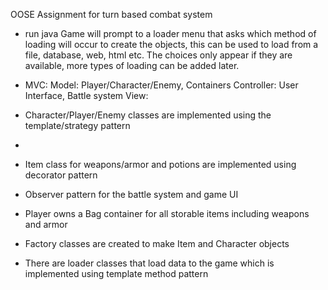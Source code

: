 OOSE Assignment for turn based combat system

- run java Game will prompt to a loader menu that asks which method of loading will occur to create the objects, this can be used to load from a file, database, web, html etc. The choices only appear if they are available, more types of loading can be added later.



- MVC:
    Model: Player/Character/Enemy, Containers
    Controller: User Interface, Battle system
    View: 

- Character/Player/Enemy classes are implemented using the template/strategy pattern
-
- Item class for weapons/armor and potions are implemented using decorator pattern
- Observer pattern for the battle system and game UI 
- Player owns a Bag container for all storable items including weapons and armor
- Factory classes are created to make Item and Character objects
- There are loader classes that load data to the game which is implemented using template method pattern
